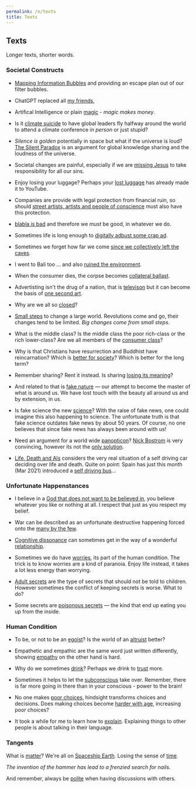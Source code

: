 ```yaml
---
permalink: /n/texts
title: Texts
---
```


## Texts

Longer texts, shorter words.

### Societal Constructs

- [Mapping Information Bubbles](/w/mapping-information-bubbles) and providing an escape plan out of our filter bubbles.

- ChatGPT replaced all [my friends](/w/chatgpt-replaced-my-friends),

- Artifical Intelligence or plain [magic](/w/the-stupidity-of-ai) - *magic makes money*.

- Is it [climate suicide](/w/climate-suicide) to have global leaders fly halfway around the world to attend a climate conference *in person* or just stupid?

- *Silence is golden* potentially in space but what if the universe is loud? [The Silent Paradox](/w/silent-paradox) is an argument for global knowledge sharing and the loudness of the universe.

- Societal changes are painful, especially if we are [missing Jesus](/w/missing-jesus) to take responsibility for all our sins.

- Enjoy losing your luggage? Perhaps your [lost luggage](/w/lost-luggage) has already made it to YouTube.

- Companies are provide with legal protection from financial ruin, so should [street artists, artists and people of conscience](/w/artists-limited) must also have this protection.

- [blabla is bad](/w/blabla-is-bad) and therefore we *must* be good, in whatever we do.

- Sometimes life is long enough to [digitally adbust some crap ad](/w/digital-adbusting).

- Sometimes we forget how far we come [since we collectively left the caves](/w/streetwalldecoration).

- I went to Bali too ... and also [ruined the environment](/w/lousy-tshirts).

- When the consumer dies, the corpse becomes [collateral ballast](/w/collateral-ballast).

- Advertisting isn't the drug of a nation, that is [televison](https://en.wikipedia.org/wiki/The_Disposable_Heroes_of_Hiphoprisy) but it can become the basis of [one second art](/v/one-second-advertising).

- Why are we all so [closed](/w/closed)?

- [Small steps](/t/smallchanges) to change a large world. Revolutions come and go, their changes tend to be limited. *Big changes come from small steps*.

- What is the middle class? Is the middle class the poor rich-class or the rich lower-class? Are we all members of the [consumer class](/a/consumer)?

- Why is that Christians have resurrection and Buddhist have reincarnation? Which is [better for society](/a/reincarnation-v-resurrection)? Which is better for the long term?

- Remember sharing? Rent it instead. Is sharing [losing its meaning](/a/share)?

- And related to that is [fake nature](/a/nature) — our attempt to become the master of what is around us. We have lost touch with the beauty all around us and by extension, in us.

- Is fake science the new [science](/a/science)? With the raise of fake news, one could imagine this also happening to science. The unfortunate truth is that fake science outdates fake news by about 50 years. Of course, no one believes that since fake news has always been around with us!

- Need an argument for a world wide [panopticon](https://aeon.co/essays/none-of-our-technologies-has-managed-to-destroy-humanity-yet)? [Nick Bostrom](https://nickbostrom.com/) is very convincing, however its not the [only solution](/a/panopticon).

- [Life, Death and AIs](/a/life-death-and-ais) considers the very real situation of a self driving car deciding over life and death. Quite on point: Spain has just this month (Mar 2021) introduced a [self driving bus](https://www.weforum.org/agenda/2021/03/europe-first-autonomous-electric-buses-spain/)...

### Unfortunate Happenstances

- I believe in a [God that does not want to be believed in](/w/father-xmas), you believe whatever you like or nothing at all. I respect that just as you respect my belief.

- War can be described as an unfortunate destructive happening forced onto the [many by the few](/n/europe).

- [Cognitive dissonance](/w/cognitive-dissonance) can sometimes get in the way of a wonderful [relationship](/a/cognitive-dissonance-in-relationships).

- Sometimes we do have [worries](/a/will-we-be-shot), its part of the human condition. The trick is to know worries are a kind of paranoia. Enjoy life instead, it takes a lot less energy than worrying.

- [Adult secrets](/a/how-tell-children-adult-secrets) are the type of secrets that should not be told to children. However sometimes the conflict of keeping secrets is worse. What to do?

- Some secrets are [poisonous secrets](/a/poisoned-secrets) — the kind that end up eating you up from the inside.

### Human Condition

- To be, or not to be an [egoist](/v/altruist-v-egoist)? Is the world of an [altruist](/v/altruist-v-egoist) better?

- Empathetic and empathic are the same word just written differently, showing [empathy](/w/empathy) on the other hand is hard.

- Why do we sometimes [drink](/w/alcohol)? Perhaps we drink to [trust](/w/trust) more.

- Sometimes it helps to let the [subconscious](/w/subconscious) take over. Remember, there is far more going in there than in your conscious - power to the brain!

- No one makes [poor choices](/w/poor-choices), hindsight transforms choices and decisions. Does making choices become [harder with age](/w/choices), increasing poor choices?

- It took a while for me to learn how to [explain](/w/explain). Explaining things to other people is about talking in their language.

### Tangents

What is [matter](/w/matter)? We're all on [Spaceship Earth](/w/earth). Losing the sense of [time](/w/time).

*The invention of the hammer has lead to a frenzied search for nails.*

And remember, always be [polite](/a/argue) when having discussions with others.
